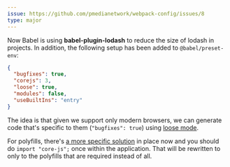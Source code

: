 ```yaml
---
issue: https://github.com/pmedianetwork/webpack-config/issues/8
type: major
---
```


Now Babel is using **babel-plugin-lodash** to reduce the size of lodash in projects. In addition, the following setup has been added to `@babel/preset-env`:

```json
{
  "bugfixes": true,
  "corejs": 3,
  "loose": true,
  "modules": false,
  "useBuiltIns": "entry"
}
```

The idea is that given we support only modern browsers, we can generate code that's specific to them (`"bugfixes": true`) using [loose mode](https://2ality.com/2015/12/babel6-loose-mode.html).

For polyfills, there's [a more specific solution](https://babeljs.io/docs/en/babel-preset-env#usebuiltins-entry) in place now and you should do `import "core-js";` once within the application. That will be rewritten to only to the polyfills that are required instead of all.
